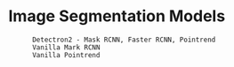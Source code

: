 # Image Segmentation Models

          Detectron2 - Mask RCNN, Faster RCNN, Pointrend
          Vanilla Mark RCNN
          Vanilla Pointrend
